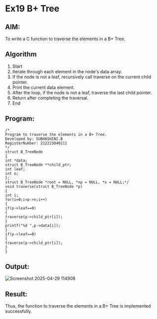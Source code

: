 # Ex19 B+ Tree

## AIM:
To write a C function to traverse the elements in a B+ Tree.

## Algorithm
1. Start
2. Iterate through each element in the node's data array.
3. If the node is not a leaf, recursively call traverse on the current child pointer.
4. Print the current data element.
5. After the loop, if the node is not a leaf, traverse the last child pointer.
6. Return after completing the traversal.
7. End

## Program:
```
/*
Program to traverse the elements in a B+ Tree.
Developed by: SUBHASHINI.B 
RegisterNumber: 212223040211  
*/
struct B_TreeNode 
{ 
int *data; 
struct B_TreeNode **child_ptr; 
int leaf; 
int n; 
}; 
struct B_TreeNode *root = NULL, *np = NULL, *x = NULL;*/ 
void traverse(struct B_TreeNode *p) 
{ 
int i; 
for(i=0;i<p->n;i++) 
{ 
if(p->leaf==0) 
{ 
traverse(p->child_ptr[i]); 
} 
printf("%d ",p->data[i]); 
} 
if(p->leaf==0) 
{ 
traverse(p->child_ptr[i]); 
} 
}

```

## Output:

![Screenshot 2025-04-29 114908](https://github.com/user-attachments/assets/1e040c4f-7017-4c37-ab50-ae2851c1b9dd)


## Result:
Thus, the function to traverse the elements in a B+ Tree is implemented successfully.
